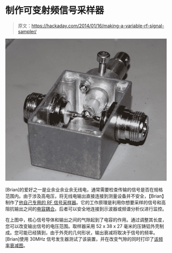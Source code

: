 # 制作可变射频信号采样器

> 原文：<https://hackaday.com/2014/01/16/making-a-variable-rf-signal-sampler/>

[![](img/f6c5646d9202eed60a1032e550916ea0.png)](http://hackaday.com/wp-content/uploads/2014/01/with-added-washers.jpg)

[Brian]的爱好之一是业余业余业余无线电，通常需要检查传输的信号是否在规格范围内。由于涉及高电压，将无线电输出直接连接到测量设备并不安全，【Brian】制作了[他自己专用的 RF 信号采样器](http://www.briandorey.com/post/variable-rf-signal-sampler.aspx)。它的工作原理是利用你想要采样的信号和高阻抗输出之间的[电容耦合](http://en.wikipedia.org/wiki/Capacitive_coupling)。后者可以安全地连接到示波器或频谱分析仪进行监控。

在上图中，核心信号导体和输出之间的气隙起到了电容的作用。通过调整其长度，您可以改变输出信号的电压范围。取样器采用 52 x 38 x 27 毫米的压铸铝外壳制成。您可能已经猜到，由于外壳的几何形状，输出衰减将取决于信号的频率。[Brian]使用 30MHz 信号发生器测试了该装置，并在改变气隙的同时打印了[该频率衰减图](http://www.briandorey.com/docs/Variable-RF-Signal-Sampler/response.png)。